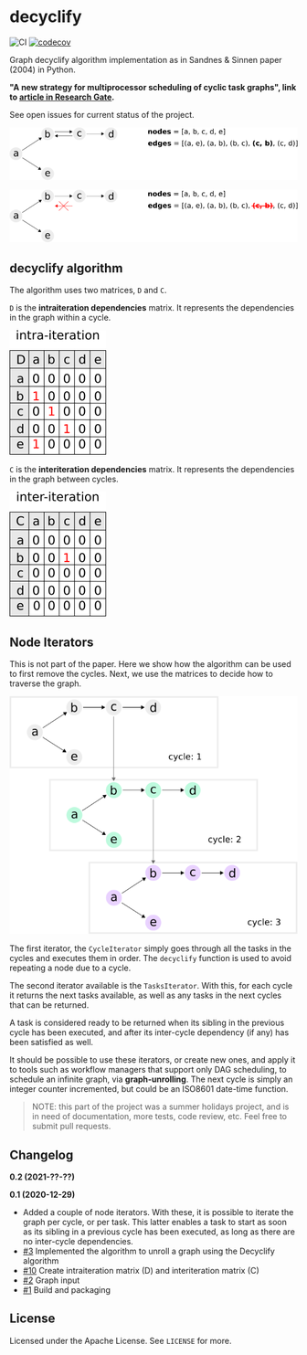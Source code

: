 # decyclify

![CI](https://github.com/kinow/decyclify/workflows/CI/badge.svg)
[![codecov](https://codecov.io/gh/kinow/decyclify/branch/master/graph/badge.svg)](https://codecov.io/gh/kinow/decyclify)

Graph decyclify algorithm implementation as in Sandnes &amp; Sinnen paper (2004) in Python.

**"A new strategy for multiprocessor scheduling of cyclic task graphs", link to [article in Research Gate](https://www.researchgate.net/publication/220298826_A_new_strategy_for_multiprocessor_scheduling_of_cyclic_task_graphs).**

See open issues for current status of the project.

![Graph with cycles](./docs/assets/images/withcycles.png)

![Graph without cycles](./docs/assets/images/nocycles.png)

## decyclify algorithm

The algorithm uses two matrices, `D` and `C`.

`D` is the **intraiteration dependencies** matrix. It represents the dependencies
in the graph within a cycle.

![Intra-iteration matrix](./docs/assets/images/intra-iteration-matrix.png)

`C` is the **interiteration dependencies** matrix. It represents the dependencies
in the graph between cycles.

![Inter-iteration matrix](./docs/assets/images/inter-iteration-matrix.png)

## Node Iterators

This is not part of the paper. Here we show how the algorithm can be used to first remove the
cycles. Next, we use the matrices to decide how to traverse the graph.

![Graph unrolling](./docs/assets/images/graph-unroll.png)

The first iterator, the `CycleIterator` simply goes through all the tasks in the cycles and executes
them in order. The `decyclify` function is used to avoid repeating a node due to a cycle.

The second iterator available is the `TasksIterator`. With this, for each cycle it returns the next tasks
available, as well as any tasks in the next cycles that can be returned.

A task is considered ready to be returned when its sibling in the previous cycle has been executed, and after
its inter-cycle dependency (if any) has been satisfied as well.

It should be possible to use these iterators, or create new ones, and apply it to tools
such as workflow managers that support only DAG scheduling, to schedule an infinite
graph, via **graph-unrolling**. The next cycle is simply an integer counter incremented,
but could be an ISO8601 date-time function.

> NOTE: this part of the project was a summer holidays project, and is in need of documentation,
> more tests, code review, etc. Feel free to submit pull requests.

## Changelog

**0.2 (2021-??-??)**

**0.1 (2020-12-29)**

- Added a couple of node iterators. With these, it is possible to iterate the graph per cycle, or per task. This latter enables a task to start as soon as its sibling in a previous cycle has been executed, as long as there are no inter-cycle dependencies. 
- [#3](https://github.com/kinow/decyclify/issues/3) Implemented the algorithm to unroll a graph using the Decyclify algorithm
- [#10](https://github.com/kinow/decyclify/issues/10) Create intraiteration matrix (D) and interiteration matrix (C)
- [#2](https://github.com/kinow/decyclify/issues/2) Graph input
- [#1](https://github.com/kinow/decyclify/issues/1) Build and packaging

## License

Licensed under the Apache License. See `LICENSE` for more.

